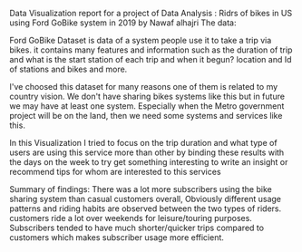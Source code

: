 
Data Visualization report for a project of Data Analysis : Ridrs of bikes in US using Ford GoBike system in 2019 by Nawaf alhajri The data:

Ford GoBike Dataset is data of a system people use it to take a trip via bikes. it contains many features and information such as the duration of trip and what is the start station of each trip and when it begun? location and Id of stations and bikes and more.



I've choosed this dataset for many reasons one of them is related to my country vision. We don't have sharing bikes systems like this but in future we may have at least one system. Especially when the Metro government project will be on the land, then we need some systems and services like this.

In this Visualization I tried to focus on the trip duration and what type of users are using this service more than other by binding these results with the days on the week to try get something interesting to write an insight or recommend tips for whom are interested to this services

Summary of findings: There was a lot more subscribers using the bike sharing system than casual customers overall, Obviously different usage patterns and riding habits are observed between the two types of riders. customers ride a lot over weekends  for leisure/touring purposes. Subscribers tended to have much shorter/quicker trips compared to customers which makes subscriber usage more efficient.
